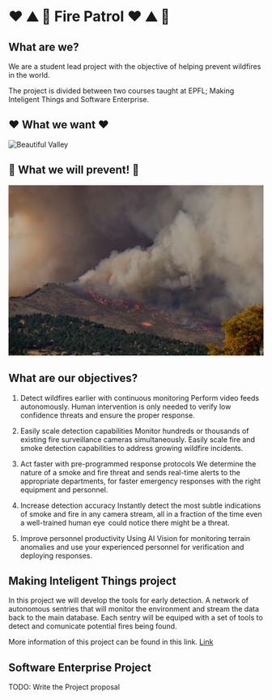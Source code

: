 # :heart: :mountain: :eyes:  Fire Patrol :heart: :mountain: :eyes:

## What are we?

We are a student lead project with the objective of helping prevent wildfires in the world.

The project is divided between two courses taught at EPFL; Making Inteligent Things and Software Enterprise.

## :heart: What we want :heart:

![Beautiful Valley](./public/images/valleAsturias.jpg)

## :no_entry_sign: What we will prevent! :no_entry_sign:
![Valley On Fire](./public/images/fireOnMountain.jpg)

## What are our objectives?

1. Detect wildfires earlier with continuous monitoring
Perform video feeds autonomously. Human intervention is only needed to verify low confidence threats and ensure the proper response.

2. Easily scale detection capabilities
Monitor hundreds or thousands of existing fire surveillance cameras simultaneously. Easily scale fire and smoke detection capabilities to address growing wildfire incidents.

3. Act faster with pre-programmed response protocols
We determine the nature of a smoke and fire threat and sends real-time alerts to the appropriate departments, for faster emergency responses with the right equipment and personnel.

4. Increase detection accuracy
Instantly detect the most subtle indications of smoke and fire in any camera stream, all in a fraction of the time even a well-trained human eye  could notice there might be a threat.

5. Improve personnel productivity
Using AI Vision for monitoring terrain anomalies and use your experienced personnel for verification and deploying responses.

## Making Inteligent Things project

In this project we will develop the tools for early detection. A network of autonomous sentries that will monitor the environment and stream the data back to the main database. Each sentry will be equiped with a set of tools to detect and comunicate potential fires being found. 

More information of this project can be found in this link. [Link](https://github.com/EduardoNeville/fire_patrol/blob/main/MIT-Project/TeamProjectProposal.md)

## Software Enterprise Project

TODO: Write the Project proposal





